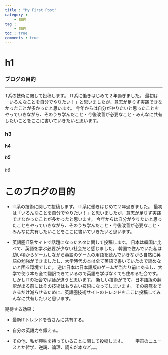 ```yaml
---
title : "My First Post"
category : 
    - 目的
tag : 
    - 目的
toc : true
comments : true
---
```


# h1

### ブログの目的 
------

T系の技術に関して投稿します。
IT系に働きはじめて２年過ぎました。
最初は「いろんなことを自分でやりたい！」と思いましたが、意志が足りず実践できなかったことが多かったと思います。
今年からは自分がやりたいと思ったことをやっていきながら、そのうち学んだこと・今後改善が必要なこと・みんなに共有したいことをここに書いていきたいと思います。


### h3 

#### h4 

##### h5

###### h6




# このブログの目的
 - IT系の技術に関して投稿します。
IT系に働きはじめて２年過ぎました。
最初は「いろんなことを自分でやりたい！」と思いましたが、意志が足りず実践できなかったことが多かったと思います。
今年からは自分がやりたいと思ったことをやっていきながら、そのうち学んだこと・今後改善が必要なこと・みんなに共有したいことをここに書いていきたいと思います。

 - 英語圏IT系サイトで話題になったネタに関して投稿します。
日本は韓国に比べて、英語を学ぶ必要が少ない社会だと感じました。
韓国で住んでいた私は幼い頃からゲームしながら英語のゲームの用語を読んでいきながら自然に英語の勉強ができましたし、大学時代の本は全て英語で書いていたので読めないと困る環境でした。
逆に日本は日本語版のゲームが当たり前にあるし、大学で使う本も全て翻訳できているので英語を学ばなくても住める社会です。
しかしITの社会では話が違うと思います。
新しい技術がでて、日本語版の翻訳が出る前にはその技術はもう古い技術になってしまいます。
その感覚をできるだけ減らせるために、英語圏技術サイトのトレンドをここに投稿してみんなに共有したいと思います。

 期待する効果： 
   - 最新ITトレンドを皆さんに共有する。
   - 自分の英語力を鍛える。
  
 - その他、私が興味を持っていることに関して投稿します。
　　宇宙のニュースとか哲学、逆説、論理、読んだ本など。。。